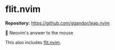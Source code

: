# flit.nvim

**Repository:** https://github.com/ggandor/leap.nvim

:kangaroo: Neovim's answer to the mouse

This also includes [flit.nvim](https://github.com/ggandor/flit.nvim).
